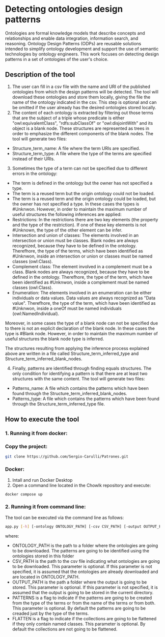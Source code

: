 # Detecting ontologies design patterns

Ontologies are formal knowledge models that describe concepts and relationships and enable data integration, information search, and reasoning. Ontology Design Patterns (ODPs) are reusable solutions intended to simplify ontology development and support the use of semantic technologies by ontology engineers. This work focuses on detecting design patterns in a set of ontologies of the user's choice.

## Description of the tool

1. The user can fill in a csv file with the name and URI of the published ontologies from which the design patterns will be detected. The tool will download these ontologies and store them locally, giving the file the name of the ontology indicated in the csv. This step is optional and can be omitted if the user already has the desired ontologies stored locally.
2. The content of each ontology is extracted by filtering out those terms that are the subject of a triple whose predicate is either "owl:equivalentClass", "rdfs:subClassOf" or "owl:disjointWith" and its object is a blank node. These structures are represented as trees in order to emphasize the different components of the blank nodes. The tool will generate two files:
  * Structure_term_name: A file where the term URIs are specified.
  * Structure_term_type: A file where the type of the terms are specified instead of their URIs.
3. Sometimes the type of a term can not be specified due to different errors in the ontology:
  * The term is defined in the ontology but the owner has not specified a type.
  * The term is a reused term but the origin ontology could not be loaded.
  * The term is a reused term and the origin ontology could be loaded, but the owner has not specified a type.
  In these cases the types is #Unknwon. However, in order to maintain the maximum number of useful structures the following inferences are applied:
  * Restrictions: In the restrictions there are two key elements (the property and the type of the restriction). If one of these key elements is not #Unknown, the type of the other element can be infer.
  * Intersection and union of classes: The elements involved in an intersection or union must be classes. Blank nodes are always recognized, because they have to be defined in the ontology. Therefhore, the type of the terms, which have been identified as #Unknwon, inside an intersection or union or classes must be named classes (owl:Class).
  * Complement class: The element involved in a complement must be a class. Blank nodes are always recognized, because they have to be defined in the ontology. Therefhore, the type of the term, which have been identified as #Unknwon, inside a complement must be named classes (owl:Class).
  * Enumeration: The elements involved in an enumeration can be either individuals or data values. Data values are always recognized as "Data value". Therefhore, the type of the term, which have been identified as #Unknwon, inside a oneOf must be named individuals (owl:NamedIndividual).
  
  Moreover, in some cases the type of a blank node can not be specified due to there is not an explicit declaration of the blank node. In these cases the type is #Blank node. However, in order to maintain the maximum number of useful structures the blank node type is inferred.
  
  The structures resulting from applying the inference process explained above are written in a file called Structure_term_inferred_type and Structure_term_inferred_blank_nodes.

4. Finally, patterns are identified through finding equals structures. The only condition for identifying a pattern is that there are at least two structures with the same content. The tool will generate two files:
  * Patterns_name: A file which contains the patterns which have been found through the Structure_term_inferred_blank_nodes.
  * Patterns_type: A file which contains the patterns which have been found through the Structure_term_inferred_type file.

## How to execute the tool

### 1. Running it from docker:
### Copy the project:
```bash
git clone https://github.com/Sergio-Carulli/Patrones.git
```
### Docker:
1. Intall and run Docker Desktop
2. Open a command line located in the Chowlk repository and execute:
```bash
docker compose up
```

### 2. Running it from command line:

The tool can be executed via the command line as follows:

```bash
app.py [-h] [-ontology ONTOLOGY_PATH] [-csv CSV_PATH] [-output OUTPUT_PATH] [-patterns {type,name,both}] [-flatten {yes,no}]
```

where:

* ONTOLOGY_PATH is the path to a folder where the ontologies are going to be downloaded. The patterns are going to be identified using the ontologies stored in this folder
* CSV_PATH is the path to the csv file indicating what ontologies are going to be downloaded. This parameter is optional. If this parameter is not specified, it is assumed that the ontologies are already downloaded and are located in ONTOLOGY_PATH.
* OUTPUT_PATH is the path a folder where the output is going to be stored. This parameter is optional. If this parameter is not specified, it is assumed that the output is going to be stored in the current directory.
* PATTERNS is a flag to indicate if the patterns are going to be created from the type of the terms or from the name of the terms or from both. This parameter is optional. By default the patterns are going to be creaded just by the type of the terms.
* FLATTEN is a flag to indicate if the collections are going to be flattened if they only contain named classes. This parameter is optional. By default the collections are not going to be flattened.
